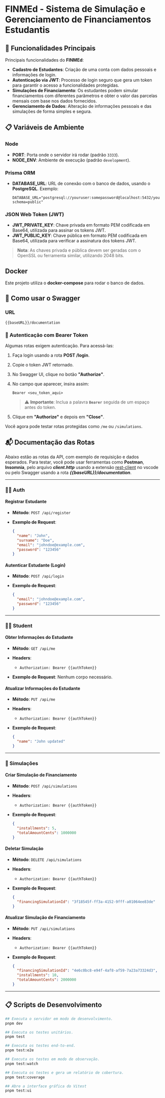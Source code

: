 # FINMEd - Sistema de Simulação e Gerenciamento de Financiamentos Estudantis

## 🚀 Funcionalidades Principais

Principais funcionalidades do **FINMEd**:

* **Cadastro de Estudantes**: Criação de uma conta com dados pessoais e informações de login.
* **Autenticação via JWT**: Processo de login seguro que gera um token para garantir o acesso a funcionalidades protegidas.
* **Simulações de Financiamento**: Os estudantes podem simular financiamentos com diferentes parâmetros e obter o valor das parcelas mensais com base nos dados fornecidos.
* **Gerenciamento de Dados**: Alteração de informações pessoais e das simulações de forma simples e segura.

## 📋 Variáveis de Ambiente

### Node

* **PORT**: Porta onde o servidor irá rodar (padrão `3333`).
* **NODE\_ENV**: Ambiente de execução (padrão `development`).

### Prisma ORM

* **DATABASE\_URL**: URL de conexão com o banco de dados, usando o **PostgreSQL**. Exemplo:

  ```env
  DATABASE_URL="postgresql://youruser:somepassword@localhost:5432/yourdb?schema=public"
  ```

### JSON Web Token (JWT)

* **JWT\_PRIVATE\_KEY**: Chave privada em formato PEM codificada em Base64, utilizada para assinar os tokens JWT.
* **JWT\_PUBLIC\_KEY**: Chave pública em formato PEM codificada em Base64, utilizada para verificar a assinatura dos tokens JWT.

> **Nota**: As chaves privada e pública devem ser geradas com o OpenSSL ou ferramenta similar, utilizando 2048 bits.

## Docker

Este projeto utiliza o **docker-compose** para rodar o banco de dados.

## 📘 Como usar o Swagger

### URL

```
{{baseURL}}/documentation
```

### 🔐 Autenticação com Bearer Token

Algumas rotas exigem autenticação. Para acessá-las:

1. Faça login usando a rota **POST /login**.

2. Copie o token JWT retornado.

3. No Swagger UI, clique no botão **"Authorize"**.

4. No campo que aparecer, insira assim:

   ```
   Bearer <seu_token_aqui>
   ```

   > ⚠️ **Importante**: Inclua a palavra **`Bearer`** seguida de um espaço antes do token.

5. Clique em **"Authorize"** e depois em **"Close"**.

Você agora pode testar rotas protegidas como `/me` ou `/simulations`.

## 📬 Documentação das Rotas

Abaixo estão as rotas da API, com exemplo de requisição e dados esperados. Para testar, você pode usar ferramentas como **Postman**, **Insomnia**, pelo arquivo ***client.http*** usando a extensão [rest-client](https://marketplace.visualstudio.com/items/?itemName=humao.rest-client) no vscode ou pelo Swagger usando a rota ***{{baseURL}}/documentation***.

---

### 🧑‍💻 Auth

#### **Registrar Estudante**

* **Método**: `POST /api/register`
* **Exemplo de Request**:

  ```json
  {
    "name": "John",
    "surname": "Doe",
    "email": "johndoe@example.com",
    "password": "123456"
  }
  ```

#### **Autenticar Estudante (Login)**

* **Método**: `POST /api/login`
* **Exemplo de Request**:

  ```json
  {
    "email": "johndoe@example.com",
    "password": "123456"
  }
  ```

---

### 🧑‍🎓 Student

#### **Obter Informações do Estudante**

* **Método**: `GET /api/me`
* **Headers**:

  * `Authorization: Bearer {{authToken}}`
* **Exemplo de Request**: Nenhum corpo necessário.

#### **Atualizar Informações do Estudante**

* **Método**: `PUT /api/me`
* **Headers**:

  * `Authorization: Bearer {{authToken}}`
* **Exemplo de Request**:

  ```json
  {
    "name": "John updated"
  }
  ```

---

### 💸 Simulações

#### **Criar Simulação de Financiamento**

* **Método**: `POST /api/simulations`
* **Headers**:

  * `Authorization: Bearer {{authToken}}`
* **Exemplo de Request**:

  ```json
  {
    "installments": 5,
    "totalAmountCents": 1000000
  }
  ```

#### **Deletar Simulação**

* **Método**: `DELETE /api/simulations`
* **Headers**:

  * `Authorization: Bearer {{authToken}}`
* **Exemplo de Request**:

  ```json
  {
    "financingSimulationId": "3f18545f-ff3a-4152-9fff-a01064ee83de"
  }
  ```

#### **Atualizar Simulação de Financiamento**

* **Método**: `PUT /api/simulations`
* **Headers**:

  * `Authorization: Bearer {{authToken}}`
* **Exemplo de Request**:

  ```json
  {
    "financingSimulationId": "4e6c0bc8-e94f-4af8-af59-7a23a73324d3",
    "installments": 10,
    "totalAmountCents": 2000000
  }
  ```

---

## 📋 Scripts de Desenvolvimento

```bash
## Executa o servidor em modo de desenvolvimento.
pnpm dev
```

```bash
## Executa os testes unitários.
pnpm test
```

```bash
## Executa os testes end-to-end.
pnpm test:e2e
```

```bash
## Executa os testes em modo de observação.
pnpm test:watch
```

```bash
## Executa os testes e gera um relatório de cobertura.
pnpm test:coverage
```

```bash
## Abre a interface gráfica do Vitest
pnpm test:ui
```
